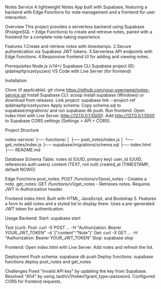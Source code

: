 Notes Service
A lightweight Notes App built with Supabase, featuring a backend with Edge Functions for note management and a frontend for user interaction.

Overview
This project provides a serverless backend using Supabase (PostgreSQL + Edge Functions) to create and retrieve notes, paired with a frontend for a complete note-taking experience.

Features
1.Create and retrieve notes with timestamps.
2.Secure authentication via Supabase JWT tokens.
3.Serverless API endpoints with Edge Functions.
4.Responsive frontend UI for adding and viewing notes.

Prerequisites
Node.js (v14+)
Supabase CLI
Supabase project (ID: qidahepfqrixzetyuzwx)
VS Code with Live Server (for frontend)

Installation

Clone (if applicable): git clone https://github.com/your-username/notes-service.git
Install Supabase CLI: scoop install supabase (Windows) or download from releases.
Link project: supabase link --project-ref qidahepfqrixzetyuzwx
Apply schema: Copy schema.sql to supabase/migrations/ and run supabase db push.
Run frontend: Open index.html with Live Server (http://127.0.0.1:5500).
Add http://127.0.0.1:5500 to Supabase CORS settings (Settings > API > CORS).

Project Structure

notes-service/
├── functions/
│   ├── post_notes/index.js
│   └── get_notes/index.js
├── supabase/migrations/schema.sql
├── index.html
├── README.md

Database Schema
Table: notes
id (UUID, primary key)
user_id (UUID, references auth.users)
content (TEXT, not null)
created_at (TIMESTAMP, default NOW())

Edge Functions
post_notes: POST /functions/v1/post_notes - Creates a note.
get_notes: GET /functions/v1/get_notes - Retrieves notes.
Requires JWT in Authorization header.

Frontend
index.html: Built with HTML, JavaScript, and Bootstrap 5.
Features a form to add notes and a styled list to display them.
Uses a pre-generated JWT token for authentication.

Usage
Backend:
Start: supabase start

Test (curl):
Post: curl -X POST ... -H "Authorization: Bearer YOUR_JWT_TOKEN" -d '{"content":"Note"}'
Get: curl -X GET ... -H "Authorization: Bearer YOUR_JWT_TOKEN"
Stop: supabase stop

Frontend:
Open index.html with Live Server.
Add notes and refresh the list.

Deployment
Push schema: supabase db push
Deploy functions: supabase functions deploy post_notes and get_notes

Challenges
Fixed "Invalid API key" by updating the key from Supabase.
Resolved "404" by using /auth/v1/token?grant_type=password.
Configured CORS for frontend requests.